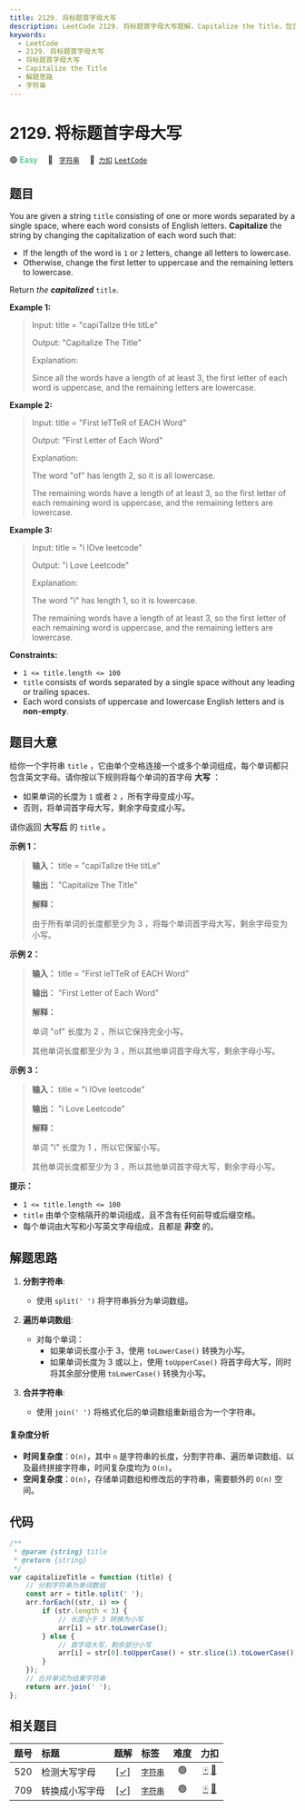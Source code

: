 ```yaml
---
title: 2129. 将标题首字母大写
description: LeetCode 2129. 将标题首字母大写题解，Capitalize the Title，包含解题思路、复杂度分析以及完整的 JavaScript 代码实现。
keywords:
  - LeetCode
  - 2129. 将标题首字母大写
  - 将标题首字母大写
  - Capitalize the Title
  - 解题思路
  - 字符串
---
```


# 2129. 将标题首字母大写

🟢 <font color=#15bd66>Easy</font>&emsp; 🔖&ensp; [`字符串`](/tag/string.md)&emsp; 🔗&ensp;[`力扣`](https://leetcode.cn/problems/capitalize-the-title) [`LeetCode`](https://leetcode.com/problems/capitalize-the-title)

## 题目

You are given a string `title` consisting of one or more words separated by a
single space, where each word consists of English letters. **Capitalize** the
string by changing the capitalization of each word such that:

- If the length of the word is `1` or `2` letters, change all letters to lowercase.
- Otherwise, change the first letter to uppercase and the remaining letters to lowercase.

Return _the **capitalized**_ `title`.

**Example 1:**

> Input: title = "capiTalIze tHe titLe"
>
> Output: "Capitalize The Title"
>
> Explanation:
>
> Since all the words have a length of at least 3, the first letter of each word is uppercase, and the remaining letters are lowercase.

**Example 2:**

> Input: title = "First leTTeR of EACH Word"
>
> Output: "First Letter of Each Word"
>
> Explanation:
>
> The word "of" has length 2, so it is all lowercase.
>
> The remaining words have a length of at least 3, so the first letter of each remaining word is uppercase, and the remaining letters are lowercase.

**Example 3:**

> Input: title = "i lOve leetcode"
>
> Output: "i Love Leetcode"
>
> Explanation:
>
> The word "i" has length 1, so it is lowercase.
>
> The remaining words have a length of at least 3, so the first letter of each remaining word is uppercase, and the remaining letters are lowercase.

**Constraints:**

- `1 <= title.length <= 100`
- `title` consists of words separated by a single space without any leading or trailing spaces.
- Each word consists of uppercase and lowercase English letters and is **non-empty**.

## 题目大意

给你一个字符串 `title` ，它由单个空格连接一个或多个单词组成，每个单词都只包含英文字母。请你按以下规则将每个单词的首字母 **大写** ：

- 如果单词的长度为 `1` 或者 `2` ，所有字母变成小写。
- 否则，将单词首字母大写，剩余字母变成小写。

请你返回 **大写后** 的 `title` 。

**示例 1：**

> **输入：** title = "capiTalIze tHe titLe"
>
> **输出：** "Capitalize The Title"
>
> **解释：**
>
> 由于所有单词的长度都至少为 3 ，将每个单词首字母大写，剩余字母变为小写。

**示例 2：**

> **输入：** title = "First leTTeR of EACH Word"
>
> **输出：** "First Letter of Each Word"
>
> **解释：**
>
> 单词 "of" 长度为 2 ，所以它保持完全小写。
>
> 其他单词长度都至少为 3 ，所以其他单词首字母大写，剩余字母小写。

**示例 3：**

> **输入：** title = "i lOve leetcode"
>
> **输出：** "i Love Leetcode"
>
> **解释：**
>
> 单词 "i" 长度为 1 ，所以它保留小写。
>
> 其他单词长度都至少为 3 ，所以其他单词首字母大写，剩余字母小写。

**提示：**

- `1 <= title.length <= 100`
- `title` 由单个空格隔开的单词组成，且不含有任何前导或后缀空格。
- 每个单词由大写和小写英文字母组成，且都是 **非空** 的。

## 解题思路

1. **分割字符串**:

   - 使用 `split(' ')` 将字符串拆分为单词数组。

2. **遍历单词数组**:

   - 对每个单词：
     - 如果单词长度小于 3，使用 `toLowerCase()` 转换为小写。
     - 如果单词长度为 3 或以上，使用 `toUpperCase()` 将首字母大写，同时将其余部分使用 `toLowerCase()` 转换为小写。

3. **合并字符串**:
   - 使用 `join(' ')` 将格式化后的单词数组重新组合为一个字符串。

#### 复杂度分析

- **时间复杂度**：`O(n)`，其中 `n` 是字符串的长度，分割字符串、遍历单词数组、以及最终拼接字符串，时间复杂度均为 `O(n)`。
- **空间复杂度**：`O(n)`，存储单词数组和修改后的字符串，需要额外的 `O(n)` 空间。

## 代码

```javascript
/**
 * @param {string} title
 * @return {string}
 */
var capitalizeTitle = function (title) {
	// 分割字符串为单词数组
	const arr = title.split(' ');
	arr.forEach((str, i) => {
		if (str.length < 3) {
			// 长度小于 3 转换为小写
			arr[i] = str.toLowerCase();
		} else {
			// 首字母大写，剩余部分小写
			arr[i] = str[0].toUpperCase() + str.slice(1).toLowerCase();
		}
	});
	// 合并单词为结果字符串
	return arr.join(' ');
};
```

## 相关题目

<!-- prettier-ignore -->
| 题号 | 标题 | 题解 | 标签 | 难度 | 力扣 |
| :------: | :------ | :------: | :------ | :------: | :------: |
| 520 | 检测大写字母 | [[✓]](/problem/0520.md) |  [`字符串`](/tag/string.md) | 🟢 | [🀄️](https://leetcode.cn/problems/detect-capital) [🔗](https://leetcode.com/problems/detect-capital) |
| 709 | 转换成小写字母 | [[✓]](/problem/0709.md) |  [`字符串`](/tag/string.md) | 🟢 | [🀄️](https://leetcode.cn/problems/to-lower-case) [🔗](https://leetcode.com/problems/to-lower-case) |